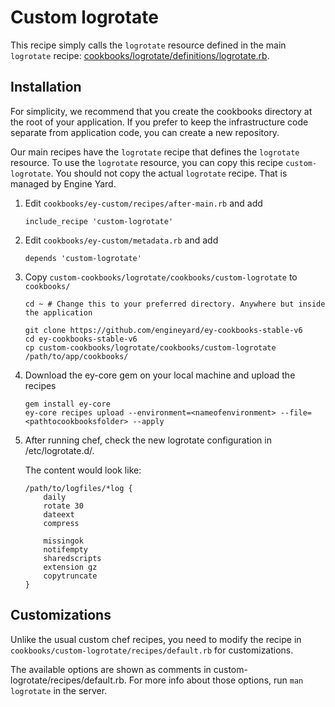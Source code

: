 # Custom logrotate

This recipe simply calls the `logrotate` resource defined in the main `logrotate` recipe: [cookbooks/logrotate/definitions/logrotate.rb](../../../../cookbooks/logrotate/definitions/logrotate.rb).

## Installation

For simplicity, we recommend that you create the cookbooks directory at the root of your application. If you prefer to keep the infrastructure code separate from application code, you can create a new repository.

Our main recipes have the `logrotate` recipe that defines the `logrotate` resource. To use the `logrotate` resource, you can copy this recipe `custom-logrotate`. You should not copy the actual `logrotate` recipe. That is managed by Engine Yard.

1. Edit `cookbooks/ey-custom/recipes/after-main.rb` and add

    ```
    include_recipe 'custom-logrotate'
    ```

2. Edit `cookbooks/ey-custom/metadata.rb` and add

    ```
    depends 'custom-logrotate'
    ```

3. Copy `custom-cookbooks/logrotate/cookbooks/custom-logrotate` to `cookbooks/`

    ```
    cd ~ # Change this to your preferred directory. Anywhere but inside the application

    git clone https://github.com/engineyard/ey-cookbooks-stable-v6
    cd ey-cookbooks-stable-v6
    cp custom-cookbooks/logrotate/cookbooks/custom-logrotate /path/to/app/cookbooks/
    ```

4. Download the ey-core gem on your local machine and upload the recipes

    ```
    gem install ey-core
    ey-core recipes upload --environment=<nameofenvironment> --file=<pathtocookbooksfolder> --apply
    ```

5. After running chef, check the new logrotate configuration in /etc/logrotate.d/.

    The content would look like:

    ```
    /path/to/logfiles/*log {
        daily
        rotate 30
        dateext
        compress

        missingok
        notifempty
        sharedscripts
        extension gz
        copytruncate
    }
    ```

## Customizations

Unlike the usual custom chef recipes, you need to modify the recipe in `cookbooks/custom-logrotate/recipes/default.rb` for customizations.

The available options are shown as comments in custom-logrotate/recipes/default.rb. For more info about those options, run `man logrotate` in the server.
